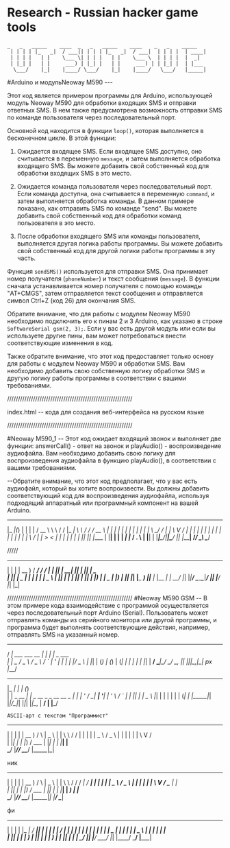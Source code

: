 # Research - Russian hacker game tools

```
_   _   _____    ____  _   _   _____    ____    _   _    _____ 
 | | | | |_   _|  / ___|| | | | |_   _|  / ___|  | | | |  | ____|
 | | | |   | |    \___ \| | | |   | |    \___ \  | | | |  |  _|  
 | |_| |   | |     ___) | |_| |   | |     ___) | | |_| |  | |___ 
  \___/    |_|    |____/ \___/    |_|    |____/   \___/   |_____|
```

#Arduino и модульNeoway M590 ---

Этот код является примером программы для Arduino, использующей модуль Neoway M590 для обработки входящих SMS и отправки ответных SMS. В нем также предусмотрена возможность отправки SMS по команде пользователя через последовательный порт.

Основной код находится в функции `loop()`, которая выполняется в бесконечном цикле. В этой функции:

1. Ожидается входящее SMS. Если входящее SMS доступно, оно считывается в переменную `message`, и затем выполняется обработка входящего SMS. Вы можете добавить свой собственный код для обработки входящих SMS в это место.

2. Ожидается команда пользователя через последовательный порт. Если команда доступна, она считывается в переменную `command`, и затем выполняется обработка команды. В данном примере показано, как отправить SMS по команде "send". Вы можете добавить свой собственный код для обработки команд пользователя в это место.

3. После обработки входящего SMS или команды пользователя, выполняется другая логика работы программы. Вы можете добавить свой собственный код для другой логики работы программы в эту часть.

Функция `sendSMS()` используется для отправки SMS. Она принимает номер получателя (`phoneNumber`) и текст сообщения (`message`). В функции сначала устанавливается номер получателя с помощью команды "AT+CMGS", затем отправляется текст сообщения и отправляется символ Ctrl+Z (код 26) для окончания SMS.

Обратите внимание, что для работы с модулем Neoway M590 необходимо подключить его к пинам 2 и 3 Arduino, как указано в строке `SoftwareSerial gsm(2, 3);`. Если у вас есть другой модуль или если вы используете другие пины, вам может потребоваться внести соответствующие изменения в код.

Также обратите внимание, что этот код предоставляет только основу для работы с модулем Neoway M590 и обработки SMS. Вам необходимо добавить свою собственную логику обработки SMS и другую логику работы программы в соответствии с вашими требованиями.

//////////////////////////////////////////////////////////


index.html --  кода для создания веб-интерфейса на русском языке

//////////////////////////////////////////////////////////


#Neoway M590_1 
-- Этот код ожидает входящий звонок и выполняет две функции: answerCall() - ответ на звонок и playAudio() - воспроизведение аудиофайла. Вам необходимо добавить свою логику для воспроизведения аудиофайла в функцию playAudio(), в соответствии с вашими требованиями.

--Обратите внимание, что этот код предполагает, что у вас есть аудиофайл, который вы хотите воспроизвести. Вы должны добавить соответствующий код для воспроизведения аудиофайла, используя подходящий аппаратный или программный компонент на вашей Arduino.


_____  _     _   _        ____   __     __  _____  __   __  ____  
 |_   _|(_)   | | | |      / __ \  \ \   / / |_   _| \ \ / / / __ \ 
   | |  | |   | | | |     | |  | |  \ \_/ /    | |    \ V / | |  | |
   | |  | |   | | | |     | |  | |   \   /     | |     > <  | |  | |
  _| |_ | |___| |_| |____ | |__| |    | |     _| |_   / . \ | |__| |
 |_____|______\___/|______|\____/     |_|    |_____| /_/ \_\ \____/




/////

_   _ ____   ____ ____ ____ ____   _  _ ____ _  _ _  _ _ ___ 
 | | | | __ ) / ___/ ___/ ___/ ___| | || |  __| || | || |  _ \
 | |_| |  _ \| |  | |  | |   \___ \ | || | |_ | || | || | |_) |
 |  _  | |_) | |__| |__| |___ ___) ||__   _|__ \|__   _| |  __/
 |_| |_|____/ \____\____\____|____/    |_|  |____/   |_| |_|


//////////////////////////////////////////////////////////
#Neoway M590 GSM 
-- В этом примере кода  взаимодействие с программой осуществляется через последовательный порт Arduino (Serial). Пользователь может отправлять команды из серийного монитора или другой программы, и программа будет выполнять соответствующие действия, например, отправлять SMS на указанный номер.



____                   _     _             
 / ___| ___   ___   __ _| |__ | |_   _  ___  
| |  _ / _ \ / _ \ / _` | '_ \| | | | |/ _ \ 
| |_| | (_) | (_) | (_| | | | | | |_| |  __/ 
 \____|\___/ \___/ \__, |_| |_|_|\__,_|\___| 
  рх                |___/



_____           _        _             
 |_   _|         | |      (_)            
   | |  _ __  ___| |_ _ __ _ _ __   __ _ 
   | | | '_ \/ __| __| '__| | '_ \ / _` |
  _| |_| | | \__ \ |_| |  | | | | | (_| |
 |_____|_| |_|___/\__|_|  |_|_| |_|\__, |
                                   __/ |
                                  |___/

    ASCII-арт с текстом "Программист"


_   _   ____    _    ____    _  __   __ 
 | | | | | __ )  / \  |  _ \  | | \ \ / / 
 | | | | |  _ \ / _ \ | | | | | |  \ V /  
 | |_| | | |_) / ___ \| |_| | | |___| |   
  \___/  |____/_/   \_\____/  |_____|_|

ник

_   _   ____    _    ____    _  __   __    ____   ____  
 | | | | | __ )  / \  |  _ \  | | \ \ / /   / ___| / ___| 
 | | | | |  _ \ / _ \ | | | | | |  \ V /    \___ \| |     
 | |_| | | |_) / ___ \| |_| | | |___| |      ___) | |___  
  \___/  |____/_/   \_\____/  |_____|_|     |____/ \____|

фи

_   _   _____    ____  _   _   _____    ____    _   _    _____ 
 | | | | |_   _|  / ___|| | | | |_   _|  / ___|  | | | |  | ____|
 | | | |   | |    \___ \| | | |   | |    \___ \  | | | |  |  _|  
 | |_| |   | |     ___) | |_| |   | |     ___) | | |_| |  | |___ 
  \___/    |_|    |____/ \___/    |_|    |____/   \___/   |_____|
